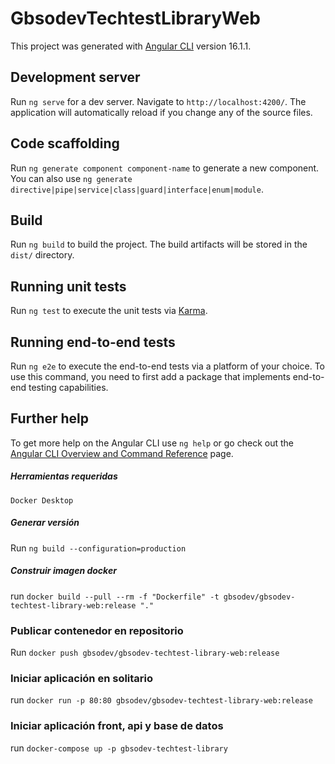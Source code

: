 # GbsodevTechtestLibraryWeb

This project was generated with [Angular CLI](https://github.com/angular/angular-cli) version 16.1.1.

## Development server

Run `ng serve` for a dev server. Navigate to `http://localhost:4200/`. The application will automatically reload if you change any of the source files.

## Code scaffolding

Run `ng generate component component-name` to generate a new component. You can also use `ng generate directive|pipe|service|class|guard|interface|enum|module`.

## Build

Run `ng build` to build the project. The build artifacts will be stored in the `dist/` directory.

## Running unit tests

Run `ng test` to execute the unit tests via [Karma](https://karma-runner.github.io).

## Running end-to-end tests

Run `ng e2e` to execute the end-to-end tests via a platform of your choice. To use this command, you need to first add a package that implements end-to-end testing capabilities.

## Further help

To get more help on the Angular CLI use `ng help` or go check out the [Angular CLI Overview and Command Reference](https://angular.io/cli) page.


##### Herramientas requeridas
	Docker Desktop
##### Generar versión
Run `ng build --configuration=production`

##### Construir imagen docker
run `docker build --pull --rm -f "Dockerfile" -t gbsodev/gbsodev-techtest-library-web:release "."`

### Publicar contenedor en repositorio
Run `docker push gbsodev/gbsodev-techtest-library-web:release`

### Iniciar aplicación en solitario
run `docker run -p 80:80 gbsodev/gbsodev-techtest-library-web:release`

### Iniciar aplicación front, api y base de datos
run `docker-compose up -p gbsodev-techtest-library`
